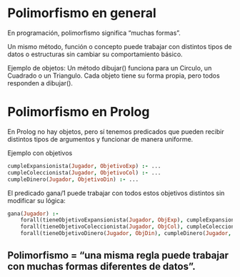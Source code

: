 # Polimorfismo en general

En programación, polimorfismo significa “muchas formas”.

Un mismo método, función o concepto puede trabajar con distintos tipos de datos o estructuras sin cambiar su comportamiento básico.


Ejemplo de objetos: Un método dibujar() funciona para un Circulo, un Cuadrado o un Triangulo. Cada objeto tiene su forma propia, pero todos responden a dibujar().

# Polimorfismo en Prolog

En Prolog no hay objetos, pero sí tenemos predicados que pueden recibir distintos tipos de argumentos y funcionar de manera uniforme.

Ejemplo con objetivos

```prolog
cumpleExpansionista(Jugador, ObjetivoExp) :- ...
cumpleColeccionista(Jugador, ObjetivoCol) :- ...
cumpleDinero(Jugador, ObjetivoDin) :- ...
```

El predicado gana/1 puede trabajar con todos estos objetivos distintos sin modificar su lógica:

```prolog
gana(Jugador) :-
    forall(tieneObjetivoExpansionista(Jugador, ObjExp), cumpleExpansionista(Jugador, ObjExp)),
    forall(tieneObjetivoColeccionista(Jugador, ObjCol), cumpleColeccionista(Jugador, ObjCol)),
    forall(tieneObjetivoDinero(Jugador, ObjDin), cumpleDinero(Jugador, ObjDin)).
```

## Polimorfismo = “una misma regla puede trabajar con muchas formas diferentes de datos”.